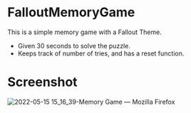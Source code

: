 # FalloutMemoryGame

This is a simple memory game with a Fallout Theme.
 - Given 30 seconds to solve the puzzle.
 - Keeps track of number of tries, and has a reset function.

# Screenshot
![2022-05-15 15_16_39-Memory Game — Mozilla Firefox](https://user-images.githubusercontent.com/77636982/168496425-1caadfaf-bd67-4ba1-b888-1277ea823955.png)
